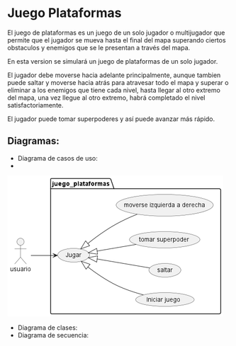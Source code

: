 # Juego Plataformas

El juego de plataformas es un juego de un solo jugador o multijugador que permite que el jugador se mueva hasta el final del mapa superando ciertos obstaculos y enemigos que se le presentan a través del mapa.

En esta version se simulará un juego de plataformas de un solo jugador.

El jugador debe moverse hacia adelante principalmente, aunque tambien puede saltar y moverse hacia atrás para atravesar todo el mapa y superar o eliminar a los enemigos que tiene cada nivel, hasta llegar al otro extremo del mapa, una vez llegue al otro extremo, habrá completado el nivel satisfactoriamente.

El jugador puede tomar superpoderes y así puede avanzar más rápido.


## Diagramas:

- Diagrama de casos de uso:
- 
![Casos de uso](out/Diagramas/casos_de_uso/casos_de_uso.png)
- Diagrama de clases:
- Diagrama de secuencia: